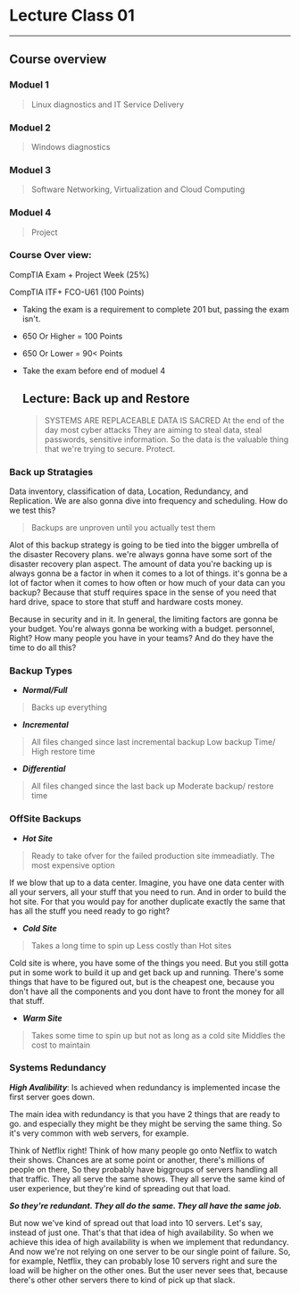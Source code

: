# Lecture Class 01
---
## Course overview

### Moduel 1
> Linux diagnostics and IT Service Delivery

### Moduel 2
> Windows diagnostics

### Moduel 3
> Software Networking, Virtualization and Cloud Computing

### Moduel 4
> Project

### Course Over view:
CompTIA Exam + Project Week (25%)

CompTIA ITF+ FCO-U61  (100 Points)
- Taking the exam is a requirement to complete 201 but, passing the exam isn't.
- 650 Or Higher = 100 Points
- 650 Or Lower = 90< Points
- Take the exam before end of moduel 4

  ## Lecture: Back up and Restore
  > SYSTEMS ARE REPLACEABLE
  > DATA IS SACRED
At the end of the day most cyber attacks They are aiming to steal data, steal passwords, sensitive information. So the data is the valuable thing that we're trying to secure. Protect.

### Back up Stratagies
 Data inventory, classification of data, Location, Redundancy, and Replication.
 We are also gonna dive into frequency and scheduling.
 How do we test this?
 
 > Backups are unproven until you actually test them

 Alot of this backup strategy is going to be tied into the bigger umbrella of the disaster Recovery plans. we're always gonna have some sort of the disaster recovery plan aspect.
The amount of data you're backing up is always gonna be a factor in when it comes to a lot of things.
  it's gonna be a lot of factor when it comes to how often or how much of your data can you backup?
Because that stuff requires space in the sense of you need that hard drive, space to store that stuff and hardware costs money.

Because in security and in it. In general, the limiting factors are gonna be your budget. You're always gonna be working with a budget.
personnel, Right? How many people you have in your teams? And do they have the time to do all this?

### Backup Types
- ***Normal/Full***
> Backs up everything

- ***Incremental***
> All files changed since last incremental backup
> Low backup Time/ High restore time

- ***Differential***
> All files changed since the last back up
> Moderate backup/ restore time

### OffSite Backups
- ***Hot Site***
> Ready to take ofver for the failed production site immeadiatly.
> The most expensive option

If we blow that up to a data center. Imagine, you have one data center with all your servers, all your stuff that you need to run.
And in order to build the hot site. For that you would pay for another duplicate exactly the same that has all the stuff you need ready to go right?

- ***Cold Site***
> Takes a long time to spin up
> Less costly than Hot sites

 Cold site  is where, you have some of the things you need. But you still gotta put in some work to build it up and get back up and running.
There's some things that have to be figured out, but is the cheapest one, because you don't have all the components and you dont have to front the money for all that stuff.

- ***Warm Site***
> Takes some time to spin up but not as long as a cold site
> Middles the cost to maintain

### Systems Redundancy
***High Avalibility***: Is achieved when redundancy is implemented incase the first server goes down.

The main idea with redundancy is that you have 2 things that are ready to go.
and especially they might be they might be serving the same thing. So it's very common with web servers, for example.

Think of Netflix right! Think of how many people go onto Netflix to watch their shows. Chances are at some point or another, there's millions of people on there, So they probably have biggroups of servers
handling all that traffic. They all serve the same shows. They all serve the same kind of user experience, but they're kind of spreading out that load.

***So they're redundant. They all do the same. They all have the same job.***

But now we've kind of spread out that load into 10 servers. Let's say, instead of just one.
 That's that that idea of high availability.
So when we achieve this idea of high availability is when we implement that redundancy. And now we're not relying on one server
to be our single point of failure. So, for example, Netflix, they can probably lose 10 servers right and sure the load will be higher on the other ones.
But the user never sees that, because there's other other servers there to kind of pick up that slack.

